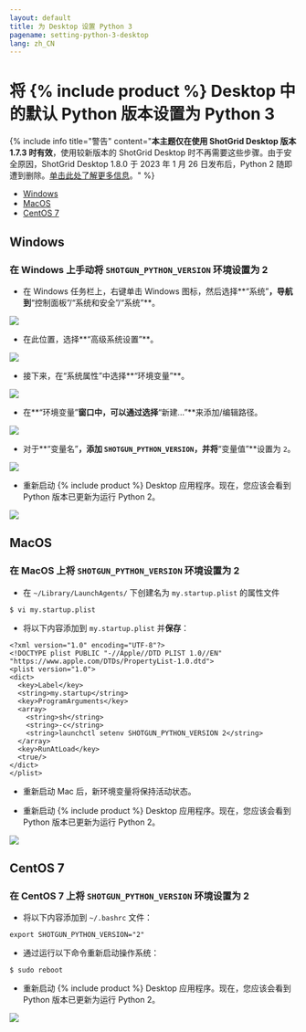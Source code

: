 ```yaml
---
layout: default
title: 为 Desktop 设置 Python 3
pagename: setting-python-3-desktop
lang: zh_CN
---
```


# 将 {% include product %} Desktop 中的默认 Python 版本设置为 Python 3

{% include info title="警告" content="**本主题仅在使用 ShotGrid Desktop 版本 1.7.3 时有效**，使用较新版本的 ShotGrid Desktop 时不再需要这些步骤。由于安全原因，ShotGrid Desktop 1.8.0 于 2023 年 1 月 26 日发布后，Python 2 随即遭到删除。[单击此处了解更多信息](https://community.shotgridsoftware.com/t/important-notice-upcoming-removal-of-python-2-7-and-3-7-interpreter-in-shotgrid-desktop/15166)。" %}

- [Windows](#windows)
- [MacOS](#macos)
- [CentOS 7](#centos-7)

## Windows

### 在 Windows 上手动将 `SHOTGUN_PYTHON_VERSION` 环境设置为 2

- 在 Windows 任务栏上，右键单击 Windows 图标，然后选择**“系统”**，导航到**“控制面板”/“系统和安全”/“系统”**。 

![](images/setting-python-3-desktop/01-setting-python-3-desktop.png)

- 在此位置，选择**“高级系统设置”**。

![](images/setting-python-3-desktop/02-setting-python-3-desktop.png)

- 接下来，在“系统属性”中选择**“环境变量”**。

![](images/setting-python-3-desktop/03-setting-python-3-desktop.jpg)

- 在**“环境变量”**窗口中，可以通过选择**“新建…”**来添加/编辑路径。 

![](images/setting-python-3-desktop/04-setting-python-3-desktop.jpg)

- 对于**“变量名”**，添加 `SHOTGUN_PYTHON_VERSION`，并将**“变量值”**设置为 `2`。 

![](images/setting-python-3-desktop/05-setting-python-3-desktop.jpg)

- 重新启动 {% include product %} Desktop 应用程序。现在，您应该会看到 Python 版本已更新为运行 Python 2。 

![](images/setting-python-3-desktop/06-setting-python-3-desktop.jpg)


## MacOS

### 在 MacOS 上将 `SHOTGUN_PYTHON_VERSION` 环境设置为 2

- 在 `~/Library/LaunchAgents/` 下创建名为 `my.startup.plist` 的属性文件  

```
$ vi my.startup.plist
```

- 将以下内容添加到 `my.startup.plist` 并**保存**：

```
<?xml version="1.0" encoding="UTF-8"?> 
<!DOCTYPE plist PUBLIC "-//Apple//DTD PLIST 1.0//EN" "https://www.apple.com/DTDs/PropertyList-1.0.dtd"> 
<plist version="1.0"> 
<dict> 
  <key>Label</key> 
  <string>my.startup</string> 
  <key>ProgramArguments</key> 
  <array> 
    <string>sh</string> 
    <string>-c</string> 
    <string>launchctl setenv SHOTGUN_PYTHON_VERSION 2</string> 
  </array> 
  <key>RunAtLoad</key> 
  <true/> 
</dict> 
</plist>
```

- 重新启动 Mac 后，新环境变量将保持活动状态。

- 重新启动 {% include product %} Desktop 应用程序。现在，您应该会看到 Python 版本已更新为运行 Python 2。 

![](images/setting-python-3-desktop/07-setting-python-3-desktop.jpg)

## CentOS 7

### 在 CentOS 7 上将 `SHOTGUN_PYTHON_VERSION` 环境设置为 2

- 将以下内容添加到 `~/.bashrc` 文件： 

```
export SHOTGUN_PYTHON_VERSION="2"
```

- 通过运行以下命令重新启动操作系统：  

```
$ sudo reboot 
```

- 重新启动 {% include product %} Desktop 应用程序。现在，您应该会看到 Python 版本已更新为运行 Python 2。 

![](images/setting-python-3-desktop/08-setting-python-3-desktop.jpg)
